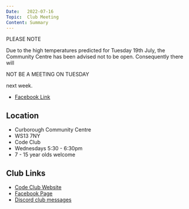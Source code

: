 ```yaml
---
Date:   2022-07-16
Topic:  Club Meeting
Content: Summary
---
```

PLEASE NOTE

Due to the high temperatures predicted for Tuesday 19th July, the Community Centre has been advised not to be open. 
Consequently there will 

NOT BE A MEETING ON TUESDAY 

next week.

* [Facebook Link](https://www.facebook.com/1481985248595237/posts/5026983710762022/)

## Location

* Curborough Community Centre
* WS13 7NY
* Code Club
* Wednesdays 5:30 - 6:30pm
* 7 - 15 year olds welcome

## Club Links

* [Code Club Website](https://lichfield-code-club.github.io/)
* [Facebook Page](https://www.facebook.com/LichfieldCoders)
* [Discord club messages](https://discord.gg/szz6xGK)
